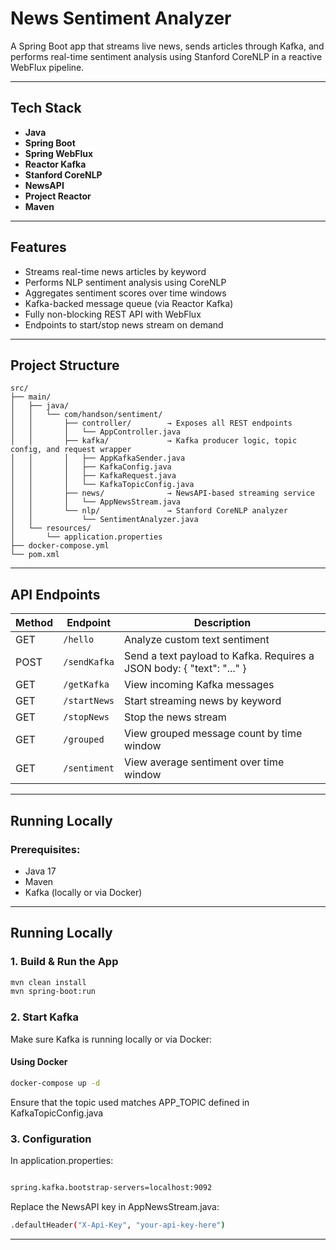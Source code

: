 # News Sentiment Analyzer

A Spring Boot app that streams live news, sends articles through Kafka, and performs real-time sentiment analysis using Stanford CoreNLP in a reactive WebFlux pipeline.

---

## Tech Stack

- **Java**
- **Spring Boot**
- **Spring WebFlux**
- **Reactor Kafka**
- **Stanford CoreNLP**
- **NewsAPI**
- **Project Reactor**
- **Maven**

---

## Features

- Streams real-time news articles by keyword
- Performs NLP sentiment analysis using CoreNLP
- Aggregates sentiment scores over time windows
- Kafka-backed message queue (via Reactor Kafka)
- Fully non-blocking REST API with WebFlux
- Endpoints to start/stop news stream on demand

---

## Project Structure
```text
src/
├── main/
│   ├── java/
│   │   └── com/handson/sentiment/
│   │       ├── controller/        → Exposes all REST endpoints
│   │       │   └── AppController.java
│   │       ├── kafka/             → Kafka producer logic, topic config, and request wrapper
│   │       │   ├── AppKafkaSender.java
│   │       │   ├── KafkaConfig.java
│   │       │   ├── KafkaRequest.java
│   │       │   └── KafkaTopicConfig.java
│   │       ├── news/              → NewsAPI-based streaming service
│   │       │   └── AppNewsStream.java
│   │       └── nlp/               → Stanford CoreNLP analyzer
│   │           └── SentimentAnalyzer.java
│   └── resources/
│       └── application.properties
├── docker-compose.yml
└── pom.xml

```

---

## API Endpoints

| Method | Endpoint       | Description                                                           |
|--------|----------------|-----------------------------------------------------------------------|
| GET    | `/hello`       | Analyze custom text sentiment                                         |
| POST   | `/sendKafka`   | Send a text payload to Kafka. Requires a JSON body: { "text": "..." } |
| GET    | `/getKafka`    | View incoming Kafka messages                                          |
| GET    | `/startNews`   | Start streaming news by keyword                                       |
| GET    | `/stopNews`    | Stop the news stream                                                  |
| GET    | `/grouped`     | View grouped message count by time window                             |
| GET    | `/sentiment`   | View average sentiment over time window                               |

---

## Running Locally

### Prerequisites:
- Java 17  
- Maven  
- Kafka (locally or via Docker)

---

## Running Locally

### 1. Build & Run the App

```bash
mvn clean install
mvn spring-boot:run
```

### 2. Start Kafka
Make sure Kafka is running locally or via Docker:

#### Using Docker
```bash
docker-compose up -d
```
Ensure that the topic used matches APP_TOPIC defined in KafkaTopicConfig.java

### 3. Configuration
In application.properties:
```bash

spring.kafka.bootstrap-servers=localhost:9092
```
Replace the NewsAPI key in AppNewsStream.java:


```bash
.defaultHeader("X-Api-Key", "your-api-key-here")
```
---

